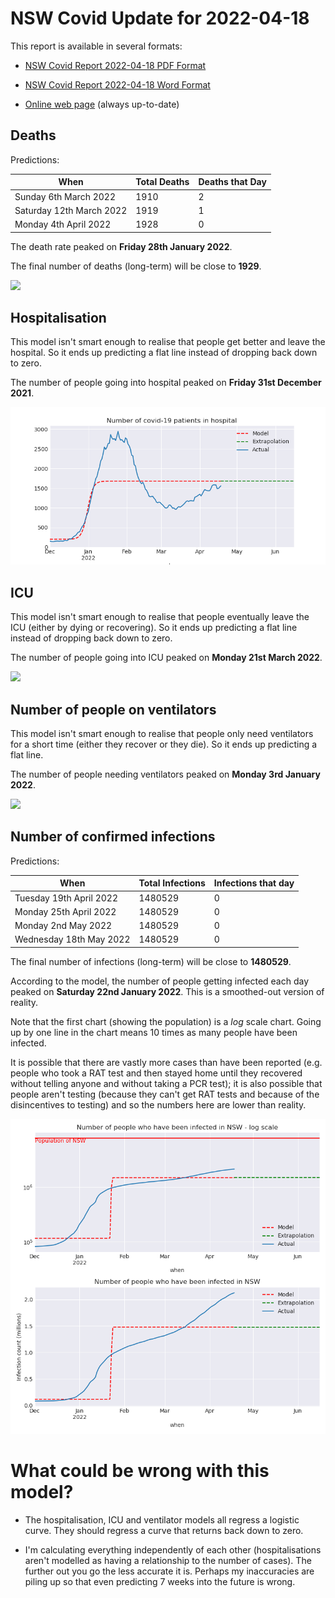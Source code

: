 # NSW Covid Update for 2022-04-18

This report is available in several formats:

- [NSW Covid Report 2022-04-18 PDF Format](https://github.com/solresol/yet-another-pandemic-prediction/raw/main/output/2022-04-18/nsw-covid-report-2022-04-18.pdf)

- [NSW Covid Report 2022-04-18 Word Format](https://github.com/solresol/yet-another-pandemic-prediction/raw/main/output/2022-04-18/nsw-covid-report-2022-04-18.docx)

- [Online web page](https://github.com/solresol/yet-another-pandemic-prediction/tree/main/output/README.md) (always up-to-date)

## Deaths

Predictions:

| When | Total Deaths | Deaths that Day |
| ---- | ------------ | --------------- |
| Sunday 6th March 2022 | 1910 | 2 |
| Saturday 12th March 2022 | 1919 | 1 |
| Monday 4th April 2022 | 1928 | 0 |

The death rate peaked on **Friday 28th January 2022**.

The final number of deaths (long-term) will
be close to **1929**.

![](2022-04-18/deaths.png)



## Hospitalisation

This model isn't smart enough to realise that people get better and leave the hospital.
So it ends up predicting a flat line instead of dropping back down to zero.

The number of people going into hospital peaked on **Friday 31st December 2021**.

![](2022-04-18/hospitalisation.png)

## ICU

This model isn't smart enough to realise that people eventually leave the ICU
(either by dying or recovering).
So it ends up predicting a flat line instead of dropping back down to zero.

The number of people going into ICU peaked on **Monday 21st March 2022**.

![](2022-04-18/icu.png)

## Number of people on ventilators

This model isn't smart enough to realise that people only need ventilators for
a short time (either they recover or they die). So it ends up predicting a flat line.

The number of people needing ventilators peaked on **Monday 3rd January 2022**.

![](2022-04-18/ventilators.png)

## Number of confirmed infections

Predictions:

| When | Total Infections | Infections that day |
| ---- | ------------ | --------------- |
| Tuesday 19th April 2022 | 1480529 | 0 |
| Monday 25th April 2022 | 1480529 | 0 |
| Monday 2nd May 2022 | 1480529 | 0 |
| Wednesday 18th May 2022 | 1480529 | 0 |

The final number of infections (long-term) will
be close to **1480529**.


According to the model, the number of people getting infected each day peaked on **Saturday 22nd January 2022**. This is a smoothed-out version of reality.

Note that the first chart (showing the population) is a *log* scale chart. Going up by one line in the chart means 10 times as many people have been infected. 

It is possible that there are vastly more cases than have been
reported (e.g. people who took a RAT test and then stayed home until
they recovered without telling anyone and without taking a PCR test);
it is also possible that people aren't testing (because they can't get
RAT tests and because of the disincentives to testing) and so the
numbers here are lower than reality.


![](2022-04-18/infection.png)



# What could be wrong with this model?

- The hospitalisation, ICU and ventilator models all regress a logistic curve. They
should regress a curve that returns back down to zero.

- I'm calculating everything independently of each other (hospitalisations aren't modelled as having a relationship to the number of cases). The further out you go the less accurate it is. Perhaps my inaccuracies are piling up so that even predicting 7 weeks into the future is wrong.

